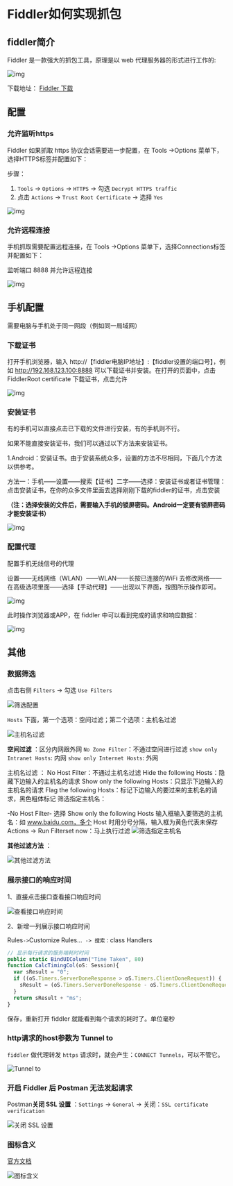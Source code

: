 # Fiddler如何实现抓包


## fiddler简介

Fiddler 是一款强大的抓包工具，原理是以 web 代理服务器的形式进行工作的:

![img](images/769c53224d3fecfb52dcd8062a752772.jpg)

下载地址： [Fiddler 下载](https://www.telerik.com/download/fiddler)

## 配置

### 允许监听https

Fiddler 如果抓取 https 协议会话需要进一步配置，在 Tools ->Options 菜单下，选择HTTPS标签并配置如下：

步骤：

1. `Tools` -> `Options` -> `HTTPS` -> 勾选 `Decrypt HTTPS traffic`
2. 点击 `Actions` -> `Trust Root Certificate` -> 选择 `Yes`

![img](images/58bb5d2467d537af0099ee5b38df4d72.jpg)

### 允许远程连接

手机抓取需要配置远程连接，在 Tools ->Options 菜单下，选择Connections标签并配置如下：

监听端口 8888 并允许远程连接

![img](images/2f7261f9efe891235a2ad33c8b45e305.jpg)

## 手机配置

需要电脑与手机处于同一网段（例如同一局域网）

### 下载证书

打开手机浏览器，输入 http://【fiddler电脑IP地址】:【fiddler设置的端口号】，例如 http://192.168.123.100:8888 可以下载证书并安装。在打开的页面中，点击 FiddlerRoot certificate 下载证书，点击允许 

![img](images/31f238486510883d9a3ea910bd80ac45.jpg)

### 安装证书

有的手机可以直接点击已下载的文件进行安装，有的手机则不行。

如果不能直接安装证书，我们可以通过以下方法来安装证书。

1.Android：安装证书。由于安装系统众多，设置的方法不尽相同，下面几个方法以供参考。

方法一：手机——设置——搜索【证书】二字——选择：安装证书或者证书管理：点击安装证书，在你的众多文件里面去选择刚刚下载的fiddler的证书，点击安装

**（注：选择安装的文件后，需要输入手机的锁屏密码。Android一定要有锁屏密码才能安装证书）**

![img](images/833240-20181229175457004-1370526045.png)

### 配置代理

配置手机无线信号的代理

设置——无线网络（WLAN）——WLAN——长按已连接的WiFi 去修改网络——在高级选项里面——选择【手动代理】——出现以下界面，按图所示操作即可。

![img](images/833240-20181229181707456-2135254223.png)

此时操作浏览器或APP，在 fiddler 中可以看到完成的请求和响应数据：

![img](images/e3d6136c6645e8b5743c4b10f759345c.jpg)



## 其他

### 数据筛选

点击右侧 `Filters` -> 勾选 `Use Filters`

![筛选配置](images/e9df75a3dba944eaa29e961ae791b3d3.png)

`Hosts` 下面，第一个选项：空间过滤；第二个选项：主机名过滤

![主机名过滤](images/fa9f18f0e0cf457da70cf68b47339c94.png)

**空间过滤** ：区分内网跟外网
`No Zone Filter`：不通过空间进行过滤
`show only Intranet Hosts`: 内网
`show only Internet Hosts`: 外网

主机名过滤 ：
No Host Filter：不通过主机名过滤
Hide the following Hosts：隐藏下边输入的主机名的请求
Show only the following Hosts：只显示下边输入的主机名的请求
Flag the following Hosts：标记下边输入的要过来的主机名的请求，黑色粗体标记
筛选指定主机名：

-No Host Filter- 选择 Show only the following Hosts
输入框输入要筛选的主机名：如 www.baidu.com，多个 Host 时用分号分隔，输入框为黄色代表未保存
Actions -> Run Filterset now：马上执行过滤
![筛选指定主机名](images/81d686c008e640b7804575b1ce4925c3.png)

**其他过滤方法** ：

![其他过滤方法](images/5f93410b378943b987b37c007895acda.png)

### 展示接口的响应时间

1、直接点击接口查看接口响应时间

![查看接口响应时间](images/dc0fbb100362487baa3aed46ac776b87.png)

2、新增一列展示接口响应时间

Rules` -> `Customize Rules…` -> 搜索：`class Handlers

```js
// 显示每行请求的服务端耗时时间
public static BindUIColumn("Time Taken", 80)
function CalcTimingCol(oS: Session){
  var sResult = "0";
  if ((oS.Timers.ServerDoneResponse > oS.Timers.ClientDoneRequest)) {
    sResult = (oS.Timers.ServerDoneResponse - oS.Timers.ClientDoneRequest).TotalMilliseconds.ToString("N0");
  }
  return sResult + "ms";
}
```

保存，重新打开 fiddler 就能看到每个请求的耗时了。单位毫秒

### http请求的host参数为 Tunnel to

`fiddler` 做代理转发 `https` 请求时，就会产生：`CONNECT Tunnels`，可以不管它。

![Tunnel to](images/01b6dc6ab4014e4ab5400b84b215c732.png)



### 开启 Fiddler 后 Postman 无法发起请求

Postman**关闭 SSL 设置** ：`Settings` -> `General` -> 关闭：`SSL certificate verification`

![关闭 SSL 设置](images/f5475de3a7844c59875d0aa0248c126a.png)

### 图标含义

[官方文档](https://docs.telerik.com/fiddler/knowledge-base/uiguide)

![图标含义](images/fcdcd04be7704f21ac8ce1e1ce792bac.png)


